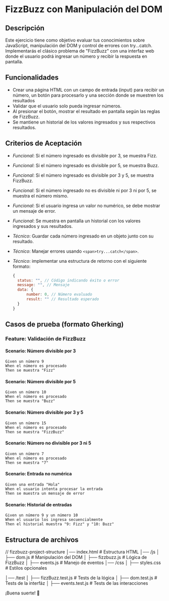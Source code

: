 # FizzBuzz con Manipulación del DOM

## Descripción

Este ejercicio tiene como objetivo evaluar tus conocimientos sobre JavaScript, manipulación del DOM y control de errores con try...catch. Implementarás el clásico problema de "FizzBuzz" con una interfaz web donde el usuario podrá ingresar un número y recibir la respuesta en pantalla.

## Funcionalidades

* Crear una página HTML con un campo de entrada (input) para recibir un número, un botón para procesarlo y una sección donde se muestren los resultados
* Validar que el usuario solo pueda ingresar números.
* Al presionar el botón, mostrar el resultado en pantalla según las reglas de FizzBuzz.
* Se mantiene un historial de los valores ingresados y sus respectivos resultados.

## Criterios de Aceptación

* *Funcional*: Si el número ingresado es divisible por 3, se muestra Fizz.
* *Funcional*: Si el número ingresado es divisible por 5, se muestra Buzz.
* *Funcional*: Si el número ingresado es divisible por 3 y 5, se muestra FizzBuzz.
* *Funcional*: Si el número ingresado no es divisible ni por 3 ni por 5, se muestra el número mismo.
* *Funcional*: Si el usuario ingresa un valor no numérico, se debe mostrar un mensaje de error.
* *Funcional*: Se muestra en pantalla un historial con los valores ingresados y sus resultados.
* *Técnico*: Guardar cada número ingresado en un objeto junto con su resultado.
* *Técnico*: Manejar errores usando `<span>try...catch</span>`.
* *Técnico*: implementar una estructura de retorno con el siguiente formato:

  ```javascript
  {
  	status: "", // Código indicando éxito o error
  	message: "", // Mensaje
  	data: {
  		number: 0, // Número evaluado
  		result: "" // Resultado esperado
  	}
  }
  ```

## Casos de prueba (formato Gherking)

### Feature: Validación de FizzBuzz

#### Scenario: Número divisible por 3

    Given un número 9
    When el número es procesado
    Then se muestra "Fizz"

#### Scenario: Número divisible por 5

    Given un número 10
    When el número es procesado
    Then se muestra "Buzz"

#### Scenario: Número divisible por 3 y 5

    Given un número 15
    When el número es procesado
    Then se muestra "FizzBuzz"

#### Scenario: Número no divisible por 3 ni 5

    Given un número 7
    When el número es procesado
    Then se muestra "7"

#### Scenario: Entrada no numérica

    Given una entrada "Hola"
    When el usuario intenta procesar la entrada
    Then se muestra un mensaje de error

#### Scenario: Historial de entradas

    Given un número 9 y un número 10
    When el usuario los ingresa secuencialmente
    Then el historial muestra "9: Fizz" y "10: Buzz"

## Estructura de archivos

// fizzbuzz-project-structure
│── index.html          # Estructura HTML
│── /js
│   ├── dom.js          # Manipulación del DOM
│   ├── fizzbuzz.js     # Lógica de FizzBuzz
│   ├── events.js       # Manejo de eventos
│── /css
│   ├── styles.css      # Estilos opcionales

│── /test
│   ├── fizzBuzz.test.js    # Tests de la lógica
│   ├── dom.test.js      # Tests de la interfáz
│   ├── events.test.js      # Tests de las interacciones

¡Buena suerte! 🚀
